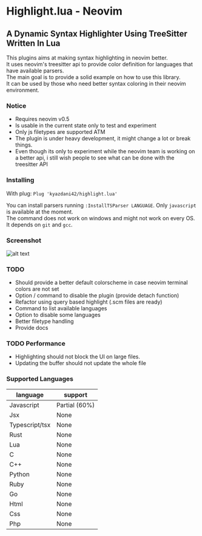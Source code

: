 # Highlight.lua - Neovim
## A Dynamic Syntax Highlighter Using TreeSitter Written In Lua

This plugins aims at making syntax highlighting in neovim better. \
It uses neovim's treesitter api to provide color definition for languages that have available parsers. \
The main goal is to provide a solid example on how to use this library. \
It can be used by those who need better syntax coloring in their neovim environment.

### Notice

- Requires neovim v0.5
- Is usable in the current state only to test and experiment 
- Only js filetypes are supported ATM
- The plugin is under heavy development, it might change a lot or break things.
- Even though its only to experiment while the neovim team is working on a better api, i still wish people to see what can be done with the treesitter API

### Installing

With plug: `Plug 'kyazdani42/highlight.lua'`

You can install parsers running `:InstallTSParser LANGUAGE`. Only `javascript` is available at the moment. \
The command does not work on windows and might not work on every OS. It depends on `git` and `gcc`.

### Screenshot

![alt text](.github/highlight.png?raw=true "javascript highlight")

### TODO

- Should provide a better default colorscheme in case neovim terminal colors are not set
- Option / command to disable the plugin (provide detach function)
- Refactor using query based highlight (.scm files are ready)
- Command to list available languages
- Option to disable some languages
- Better filetype handling
- Provide docs

### TODO Performance

- Highlighting should not block the UI on large files.
- Updating the buffer should not update the whole file

### Supported Languages
|language|support
|---|---|
|Javascript|Partial (60%)|
|Jsx|None|
|Typescript/tsx|None|
|Rust|None|
|Lua|None|
|C|None|
|C++|None|
|Python|None|
|Ruby|None|
|Go|None|
|Html|None|
|Css|None|
|Php|None|
